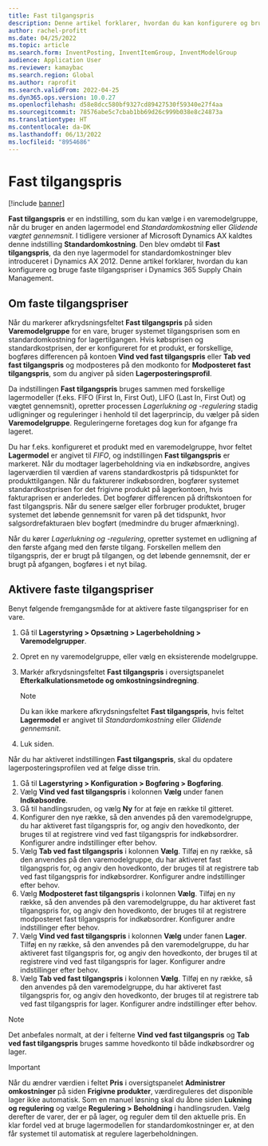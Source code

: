 ```yaml
---
title: Fast tilgangspris
description: Denne artikel forklarer, hvordan du kan konfigurere og bruge faste tilgangspriser i Microsoft Dynamics 365 Supply Chain Management.
author: rachel-profitt
ms.date: 04/25/2022
ms.topic: article
ms.search.form: InventPosting, InventItemGroup, InventModelGroup
audience: Application User
ms.reviewer: kamaybac
ms.search.region: Global
ms.author: raprofit
ms.search.validFrom: 2022-04-25
ms.dyn365.ops.version: 10.0.27
ms.openlocfilehash: d58e8dcc580bf9327cd89427530f59340e27f4aa
ms.sourcegitcommit: 78576abe5c7cbab1bb69d26c999b038e8c24873a
ms.translationtype: HT
ms.contentlocale: da-DK
ms.lasthandoff: 06/13/2022
ms.locfileid: "8954686"
---
```

# <a name="fixed-receipt-price"></a>Fast tilgangspris

[!include [banner](../includes/banner.md)]

**Fast tilgangspris** er en indstilling, som du kan vælge i en varemodelgruppe, når du bruger en anden lagermodel end *Standardomkostning* eller *Glidende vægtet gennemsnit*. I tidligere versioner af Microsoft Dynamics AX kaldtes denne indstilling **Standardomkostning**. Den blev omdøbt til **Fast tilgangspris**, da den nye lagermodel for standardomkostninger blev introduceret i Dynamics AX 2012. Denne artikel forklarer, hvordan du kan konfigurere og bruge faste tilgangspriser i Dynamics 365 Supply Chain Management.

## <a name="about-fixed-receipt-prices"></a>Om faste tilgangspriser

Når du markerer afkrydsningsfeltet **Fast tilgangspris** på siden **Varemodelgruppe** for en vare, bruger systemet tilgangsprisen som en standardomkostning for lagertilgangen. Hvis købsprisen og standardkostprisen, der er konfigureret for et produkt, er forskellige, bogføres differencen på kontoen **Vind ved fast tilgangspris** eller **Tab ved fast tilgangspris** og modposteres på den modkonto for **Modposteret fast tilgangspris**, som du angiver på siden **Lagerposteringsprofil**.

Da indstillingen **Fast tilgangspris** bruges sammen med forskellige lagermodeller (f.eks. FIFO (First In, First Out), LIFO (Last In, First Out) og vægtet gennemsnit), opretter processen *Lagerlukning og -regulering* stadig udligninger og reguleringer i henhold til det lagerprincip, du vælger på siden **Varemodelgruppe**. Reguleringerne foretages dog kun for afgange fra lageret.

Du har f.eks. konfigureret et produkt med en varemodelgruppe, hvor feltet **Lagermodel** er angivet til *FIFO*, og indstillingen **Fast tilgangspris** er markeret. Når du modtager lagerbeholdning via en indkøbsordre, angives lagerværdien til værdien af varens standardkostpris på tidspunktet for produkttilgangen. Når du fakturerer indkøbsordren, bogfører systemet standardkostprisen for det frigivne produkt på lagerkontoen, hvis fakturaprisen er anderledes. Det bogfører differencen på driftskontoen for fast tilgangspris. Når du senere sælger eller forbruger produktet, bruger systemet det løbende gennemsnit for varen på det tidspunkt, hvor salgsordrefakturaen blev bogført (medmindre du bruger afmærkning).

Når du kører *Lagerlukning og -regulering*, opretter systemet en udligning af den første afgang med den første tilgang. Forskellen mellem den tilgangspris, der er brugt på tilgangen, og det løbende gennemsnit, der er brugt på afgangen, bogføres i et nyt bilag.

## <a name="enable-fixed-receipt-prices"></a>Aktivere faste tilgangspriser

Benyt følgende fremgangsmåde for at aktivere faste tilgangspriser for en vare.

1. Gå til **Lagerstyring \> Opsætning \> Lagerbeholdning \> Varemodelgrupper**.
2. Opret en ny varemodelgruppe, eller vælg en eksisterende modelgruppe.
3. Markér afkrydsningsfeltet **Fast tilgangspris** i oversigtspanelet **Efterkalkulationsmetode og omkostningsindregning**.

    > [!NOTE]
    > Du kan ikke markere afkrydsningsfeltet **Fast tilgangspris**, hvis feltet **Lagermodel** er angivet til *Standardomkostning* eller *Glidende gennemsnit*.

4. Luk siden.

Når du har aktiveret indstillingen **Fast tilgangspris**, skal du opdatere lagerposteringsprofilen ved at følge disse trin.

1. Gå til **Lagerstyring \> Konfiguration \> Bogføring \> Bogføring**.
1. Vælg **Vind ved fast tilgangspris** i kolonnen **Vælg** under fanen **Indkøbsordre**.
1. Gå til handlingsruden, og vælg **Ny** for at føje en række til gitteret.
1. Konfigurer den nye række, så den anvendes på den varemodelgruppe, du har aktiveret fast tilgangspris for, og angiv den hovedkonto, der bruges til at registrere vind ved fast tilgangspris for indkøbsordrer. Konfigurer andre indstillinger efter behov.
1. Vælg **Tab ved fast tilgangspris** i kolonnen **Vælg**. Tilføj en ny række, så den anvendes på den varemodelgruppe, du har aktiveret fast tilgangspris for, og angiv den hovedkonto, der bruges til at registrere tab ved fast tilgangspris for indkøbsordrer. Konfigurer andre indstillinger efter behov.
1. Vælg **Modposteret fast tilgangspris** i kolonnen **Vælg**. Tilføj en ny række, så den anvendes på den varemodelgruppe, du har aktiveret fast tilgangspris for, og angiv den hovedkonto, der bruges til at registrere modposteret fast tilgangspris for indkøbsordrer. Konfigurer andre indstillinger efter behov.
1. Vælg **Vind ved fast tilgangspris** i kolonnen **Vælg** under fanen **Lager**. Tilføj en ny række, så den anvendes på den varemodelgruppe, du har aktiveret fast tilgangspris for, og angiv den hovedkonto, der bruges til at registrere vind ved fast tilgangspris for lager. Konfigurer andre indstillinger efter behov.
1. Vælg **Tab ved fast tilgangspris** i kolonnen **Vælg**. Tilføj en ny række, så den anvendes på den varemodelgruppe, du har aktiveret fast tilgangspris for, og angiv den hovedkonto, der bruges til at registrere tab ved fast tilgangspris for lager. Konfigurer andre indstillinger efter behov.

> [!NOTE]
> Det anbefales normalt, at der i felterne **Vind ved fast tilgangspris** og **Tab ved fast tilgangspris** bruges samme hovedkonto til både indkøbsordrer og lager.

> [!IMPORTANT]
> Når du ændrer værdien i feltet **Pris** i oversigtspanelet **Administrer omkostninger** på siden **Frigivne produkter**, værdireguleres det disponible lager ikke automatisk. Som en manuel løsning skal du åbne siden **Lukning og regulering** og vælge **Regulering \> Beholdning** i handlingsruden. Vælg derefter de varer, der er på lager, og reguler dem til den aktuelle pris. En klar fordel ved at bruge lagermodellen for standardomkostninger er, at den får systemet til automatisk at regulere lagerbeholdningen.
